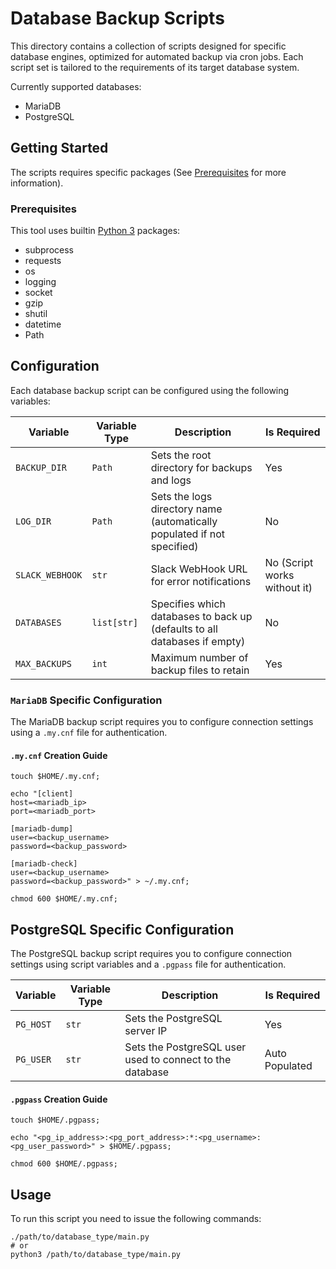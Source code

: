 # Database Backup Scripts

This directory contains a collection of scripts designed for specific database engines, optimized for automated backup via cron jobs. Each script set is tailored to the requirements of its target database system.

Currently supported databases:

* MariaDB
* PostgreSQL

## Getting Started

The scripts requires specific packages (See [Prerequisites](#prerequisites) for more information).

### Prerequisites

This tool uses builtin [Python 3](https://www.python.org/) packages:

* subprocess
* requests
* os
* logging
* socket
* gzip
* shutil
* datetime
* Path

## Configuration

Each database backup script can be configured using the following variables:

| Variable        | Variable Type | Description                                                                              | Is Required            |
|-----------------|---------------|------------------------------------------------------------------------------------------|------------------------|
| `BACKUP_DIR`    | `Path`        | Sets the root directory for backups and logs                                             | Yes                    |
| `LOG_DIR`       | `Path`        | Sets the logs directory name (automatically populated if not specified)                  | No                     |
| `SLACK_WEBHOOK` | `str`         | Slack WebHook URL for error notifications                                                | No (Script works without it) |
| `DATABASES`     | `list[str]`   | Specifies which databases to back up (defaults to all databases if empty)                | No                     |
| `MAX_BACKUPS`   | `int`         | Maximum number of backup files to retain                                                 | Yes                    |

### `MariaDB` Specific Configuration

The MariaDB backup script requires you to configure connection settings using a `.my.cnf` file for authentication.

#### `.my.cnf` Creation Guide

```shell
touch $HOME/.my.cnf;

echo "[client]
host=<mariadb_ip>
port=<mariadb_port>

[mariadb-dump]
user=<backup_username>
password=<backup_password>

[mariadb-check]
user=<backup_username>
password=<backup_password>" > ~/.my.cnf;

chmod 600 $HOME/.my.cnf;
```

## PostgreSQL Specific Configuration

The PostgreSQL backup script requires you to configure connection settings using script variables and a `.pgpass` file for authentication.

| Variable  | Variable Type | Description                                              | Is Required    |
|-----------|---------------|----------------------------------------------------------|----------------|
| `PG_HOST` | `str`         | Sets the PostgreSQL server IP                            | Yes            |
| `PG_USER` | `str`         | Sets the PostgreSQL user used to connect to the database | Auto Populated |

#### `.pgpass` Creation Guide

```shell
touch $HOME/.pgpass;

echo "<pg_ip_address>:<pg_port_address>:*:<pg_username>:<pg_user_password>" > $HOME/.pgpass;

chmod 600 $HOME/.pgpass;
```

## Usage

To run this script you need to issue the following commands:

```properties
./path/to/database_type/main.py
# or
python3 /path/to/database_type/main.py
```
